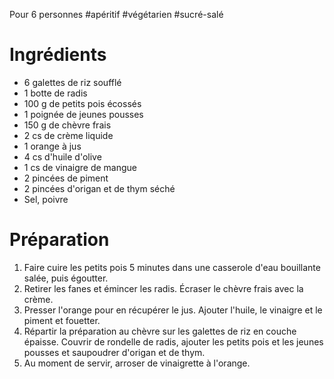 Pour 6 personnes 
#apéritif #végétarien #sucré-salé 

# Ingrédients

- 6 galettes de riz soufflé
- 1 botte de radis
- 100 g de petits pois écossés
- 1 poignée de jeunes pousses 
- 150 g de chèvre frais 
- 2 cs de crème liquide 
- 1 orange à jus 
- 4 cs d'huile d'olive
- 1 cs de vinaigre de mangue 
- 2 pincées de piment 
- 2 pincées d'origan et de thym séché
- Sel, poivre

# Préparation

1. Faire cuire les petits pois 5 minutes dans une casserole d'eau bouillante salée, puis égoutter. 
2. Retirer les fanes et émincer les radis. Écraser le chèvre frais avec la crème. 
3. Presser l'orange pour en récupérer le jus. Ajouter l'huile, le vinaigre et le piment et fouetter. 
4. Répartir la préparation au chèvre sur les galettes de riz en couche épaisse. Couvrir de rondelle de radis, ajouter les petits pois et les jeunes pousses et saupoudrer d'origan et de thym. 
5. Au moment de servir, arroser de vinaigrette à l'orange. 
